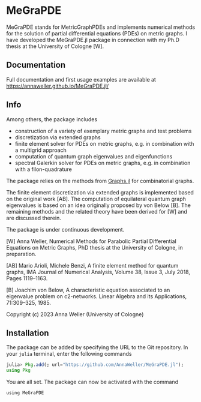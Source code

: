 # MeGraPDE

MeGraPDE stands for MetricGraphPDEs and implements numerical methods for the solution of partial differential equations (PDEs) on metric graphs. I have developed the MeGraPDE.jl package in connection with my Ph.D thesis at the University of Cologne \[W\].

## Documentation

Full documentation and first usage examples are available at https://annaweller.github.io/MeGraPDE.jl/

## Info

Among others, the package includes

  - construction of a variety of exemplary metric graphs and test problems
  - discretization via extended graphs
  - finite element solver for PDEs on metric graphs, e.g. in combination with a multigrid approach
  - computation of quantum graph eigenvalues and eigenfunctions
  - spectral Galerkin solver for PDEs on metric graphs, e.g. in combination with a filon-quadrature

The package relies on the methods from [Graphs.jl](https://github.com/JuliaGraphs/Graphs.jl) for combinatorial graphs.

The finite element discretization via extended graphs is implemented based on the original work \[AB\].
The computation of equilateral quantum graph eigenvalues is based on an idea originally proposed by von Below \[B\].
The remaining methods and the related theory have been derived for \[W\] and are discussed therein.

The package is under continuous development.

\[W\] Anna Weller, Numerical Methods for Parabolic Partial Differential Equations on Metric Graphs, PhD thesis at the University of Cologne, in preparation.

\[AB\] Mario Arioli, Michele Benzi, A finite element method for quantum graphs, IMA Journal of Numerical Analysis, Volume 38, Issue 3, July 2018, Pages 1119–1163.

\[B\] Joachim von Below, A characteristic equation associated to an eigenvalue problem on c2-networks. Linear Algebra and its Applications, 71:309–325, 1985.

Copyright (c) 2023 Anna Weller (University of Cologne)

## Installation

The package can be added by specifying the URL to the Git repository. In your `julia` terminal, enter the following commands

```julia
julia> Pkg.add(; url="https://github.com/AnnaWeller/MeGraPDE.jl");
using Pkg
```

You are all set. The package can now be activated with the command

```@repl
using MeGraPDE
```
